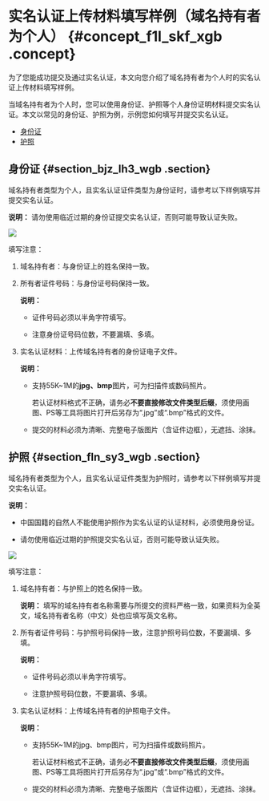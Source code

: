 # 实名认证上传材料填写样例（域名持有者为个人） {#concept_f1l_skf_xgb .concept}

为了您能成功提交及通过实名认证，本文向您介绍了域名持有者为个人时的实名认证上传材料填写样例。

当域名持有者为个人时，您可以使用身份证、护照等个人身份证明材料提交实名认证。本文以常见的身份证、护照为例，示例您如何填写并提交实名认证。

-   [身份证](#)
-   [护照](#)

## 身份证 {#section_bjz_lh3_wgb .section}

域名持有者类型为个人，且实名认证证件类型为身份证时，请参考以下样例填写并提交实名认证。

**说明：** 请勿使用临近过期的身份证提交实名认证，否则可能导致认证失败。

![](http://static-aliyun-doc.oss-cn-hangzhou.aliyuncs.com/assets/img/129673/155200795739339_zh-CN.png)

填写注意：

1.  域名持有者：与身份证上的姓名保持一致。
2.  所有者证件号码：与身份证号码保持一致。

    **说明：** 

    -   证件号码必须以半角字符填写。

    -   注意身份证号码位数，不要漏填、多填。

3.  实名认证材料：上传域名持有者的身份证电子文件。

    **说明：** 

    -   支持55K~1M的**jpg、bmp**图片，可为扫描件或数码照片。

        若认证材料格式不正确，请务必**不要直接修改文件类型后缀**，须使用画图、PS等工具将图片打开后另存为“.jpg”或“.bmp”格式的文件。

    -   提交的材料必须为清晰、完整电子版图片（含证件边框），无遮挡、涂抹。

## 护照 {#section_fln_sy3_wgb .section}

域名持有者类型为个人，且实名认证证件类型为护照时，请参考以下样例填写并提交实名认证。

**说明：** 

-   中国国籍的自然人不能使用护照作为实名认证的认证材料，必须使用身份证。

-   请勿使用临近过期的护照提交实名认证，否则可能导致认证失败。


![](http://static-aliyun-doc.oss-cn-hangzhou.aliyuncs.com/assets/img/129673/155200795739345_zh-CN.png)

填写注意：

1.  域名持有者：与护照上的姓名保持一致。

    **说明：** 填写的域名持有者名称需要与所提交的资料严格一致，如果资料为全英文，域名持有者名称（中文）处也应填写英文名称。

2.  所有者证件号码：与护照号码保持一致，注意护照号码位数，不要漏填、多填。

    **说明：** 

    -   证件号码必须以半角字符填写。

    -   注意护照号码位数，不要漏填、多填。

3.  实名认证材料：上传域名持有者的护照电子文件。

    **说明：** 

    -   支持55K~1M的jpg、bmp图片，可为扫描件或数码照片。

        若认证材料格式不正确，请务必**不要直接修改文件类型后缀**，须使用画图、PS等工具将图片打开后另存为“.jpg”或“.bmp”格式的文件。

    -   提交的材料必须为清晰、完整电子版图片（含证件边框），无遮挡、涂抹。

